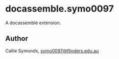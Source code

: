 # docassemble.symo0097

A docassemble extension.

## Author

Callie Symonds, symo0097@flinders.edu.au

